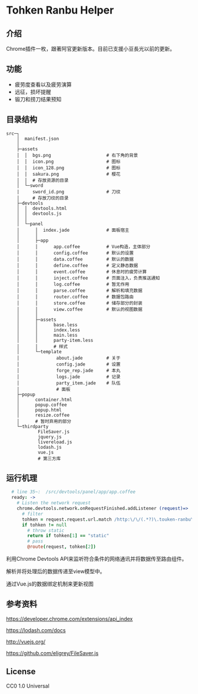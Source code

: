 # Tohken Ranbu Helper
## 介绍
Chrome插件一枚，跟著阿官更新版本。目前已支援小豆長光以前的更新。

## 功能
* 疲劳度查看以及疲劳演算
* 远征，损坏提醒
* 锻刀和捞刀结果预知

## 目录结构
```
src─┐
    │  manifest.json
    │
    ├─assets
    │  │  bgs.png                     # 右下角的背景
    │  │  icon.png                    # 图标
    │  │  icon_128.png                # 图标
    │  │  sakura.png                  # 樱花
    │  │  # 存放资源的目录
    │  └─sword
    |     sword_id.png                # 刀纹
    │     # 存放刀纹的目录
    ├─devtools
    │  │  devtools.html
    │  │  devtools.js
    │  │
    │  └─panel
    │      │  index.jade              # 面板宿主
    │      │
    │      ├─app
    │      │      app.coffee          # Vue构造，主体部分
    │      │      config.coffee       # 默认的设置
    │      │      data.coffee         # 默认的数据
    │      │      define.coffee       # 定义静态数据
    │      │      event.coffee        # 休息时的疲劳计算
    │      │      inject.coffee       # 页面注入，负责推送通知
    │      │      log.coffee          # 暂无作用
    │      │      parse.coffee        # 解析和填充数据
    │      │      router.coffee       # 数据包路由
    │      │      store.coffee        # 储存部分的封装
    │      │      view.coffee         # 默认的视图数据
    │      │
    │      ├─assets
    │      │      base.less
    │      │      index.less
    │      │      main.less
    │      │      party-item.less
    │      │      # 样式
    │      └─template
    │              about.jade         # 关于
    │              config.jade        # 设置
    │              forge_rep.jade     # 本丸
    │              logs.jade          # 记录
    │              party_item.jade    # 队伍
    │              # 面板
    ├─popup
    │      container.html
    │      popup.coffee
    │      popup.html
    │      resize.coffee
    │      # 暂时弃用的部分
    └─thirdparty
            FileSaver.js
            jquery.js
            livereload.js
            lodash.js
            vue.js
            # 第三方库
```
## 运行机理
```coffee
  # line 35~:  /src/devtools/panel/app/app.coffee
  ready: ->
    # Listen the network request
    chrome.devtools.network.onRequestFinished.addListener (request)=>
      # filter
      tohken = request.request.url.match /http:\/\/(.*?)\.touken-ranbu\.jp\/(.*)/
      if tohken != null
        # throw static
        return if tohken[1] == "static"
        # pass
        @route(request, tohken[2])
```
利用Chrome Devtools API来监听符合条件的网络通讯并将数据传至路由组件。

解析并将处理后的数据传递至view模型中。

通过Vue.js的数据绑定机制来更新视图

## 参考资料
https://developer.chrome.com/extensions/api_index

https://lodash.com/docs

http://vuejs.org/

https://github.com/eligrey/FileSaver.js

## License
CC0 1.0 Universal
